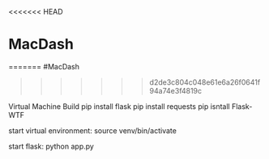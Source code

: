 <<<<<<< HEAD
# MacDash

=======
#MacDash
>>>>>>> d2de3c804c048e61e6a26f0641f94a74e3f4819c

Virtual Machine Build
pip install flask
pip install requests
pip isntall Flask-WTF


start virtual environment:  source venv/bin/activate

start flask:  python app.py

